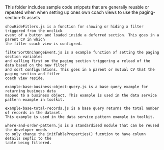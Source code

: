 This folder includes sample code snippets that are generally reuable or repeated when when setting up ones own coach 
views to use the paging-section-tk assets

    showHideFitlers.js is a function for showing or hiding a filter triggered from the onclick 
    event of a button and loaded inside a deferred section. This goes in a parent CV in which 
    the fitler coach view is configred.

    filterSortOnChangeEvent.js is a example function of setting the paging section variables 
    and calling first on the paging section triggering a reload of the data based on the new filter 
    and sort configurations. This goes in a parent or mutual CV that the paging section and fitler 
    coach view reside.
    
    example-base-business-object-query.js is a base query example for returning business data 
    mapped to a business object. This example is used in the data service pattern example in toolkit. 
    
    example-base-total-records.js is a base query returns the total number of records in the dataset. 
    This example is used in the data service pattern example in toolkit. 
    
    where-and-order-pattern.js is a standardised module that can be reused the developer needs 
    to only change the initTableProperties() fucntion to have column details sepfic to the 
    table being filtered.
